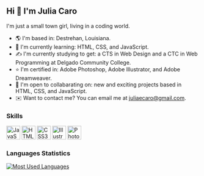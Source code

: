 Hi :wave: I'm Julia Caro
----------------------------
I'm just a small town girl, living in a coding world.

- 🌎 I'm based in: Destrehan, Louisiana.
- :brain: I'm currently learning: HTML, CSS, and JavaScript.
- :writing_hand: I'm currently studying to get: a CTS in Web Design and a CTC in Web Programming at Delgado Community College.
- :star: I'm certified in: Adobe Photoshop, Adobe Illustrator, and Adobe Dreamweaver.
- :handshake: I'm open to collabarating on: new and exciting projects based in HTML, CSS, and JavaScript.
- ✉️ Want to contact me? You can email me at [juliaecaro@gmail.com](mailto:juliaecaro@gmail.com).

### Skills

<p align="left">
<a href="https://developer.mozilla.org/en-US/docs/Web/JavaScript" target="_blank" rel="noreferrer"><img src="https://raw.githubusercontent.com/danielcranney/readme-generator/main/public/icons/skills/javascript-colored.svg" width="36" height="36" alt="JavaScript" /></a>
<a href="https://developer.mozilla.org/en-US/docs/Glossary/HTML5" target="_blank" rel="noreferrer"><img src="https://raw.githubusercontent.com/danielcranney/readme-generator/main/public/icons/skills/html5-colored.svg" width="36" height="36" alt="HTML5" /></a>
<a href="https://www.w3.org/TR/CSS/#css" target="_blank" rel="noreferrer"><img src="https://raw.githubusercontent.com/danielcranney/readme-generator/main/public/icons/skills/css3-colored.svg" width="36" height="36" alt="CSS3" /></a>
<a href="adobe.com/uk/products/illustrator.html" target="_blank" rel="noreferrer"><img src="https://raw.githubusercontent.com/danielcranney/readme-generator/main/public/icons/skills/illustrator-colored.svg" width="36" height="36" alt="Illustrator" /></a>
<a href="https://www.adobe.com/uk/products/photoshop.html" target="_blank" rel="noreferrer"><img src="https://raw.githubusercontent.com/danielcranney/readme-generator/main/public/icons/skills/photoshop-colored.svg" width="36" height="36" alt="Photoshop" /></a>
</p>

### Languages Statistics

<a href="https://github.com/juliaecaro" align="left"><img src="https://github-readme-stats.vercel.app/api/top-langs/?username=juliaecaro&langs_count=10&title_color=0891b2&text_color=ffffff&icon_color=0891b2&bg_color=1c1917&hide_border=true&locale=en&custom_title=Most%20Used%20%Languages" alt="Most Used Languages" /></a>

<!--
**juliaecaro/juliaecaro** is a ✨ _special_ ✨ repository because its `README.md` (this file) appears on your GitHub profile.

Here are some ideas to get you started:

- 🔭 I’m currently working on ...
- 🌱 I’m currently learning ...
- 👯 I’m looking to collaborate on ...
- 🤔 I’m looking for help with ...
- 💬 Ask me about ...
- 📫 How to reach me: ...
- 😄 Pronouns: ...
- ⚡ Fun fact: ...
-->
